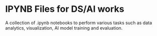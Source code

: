 
# IPYNB Files for DS/AI works

A collection of .ipynb notebooks to perform various tasks such as data analytics, visualization, AI model training and evaluation.
